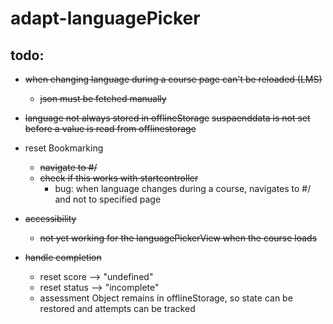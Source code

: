 # adapt-languagePicker  

## todo:
- ~~when changing language during a course page can't be reloaded (LMS)~~
  - ~~json must be fetched manually~~

- ~~language not always stored in offlineStorage~~
    ~~suspaenddata is not set before a value is read from offlinestorage~~

- reset Bookmarking
  - ~~navigate to #/~~
  - ~~check if this works with startcontroller~~
    - bug: when language changes during a course, navigates to #/ and not to specified page

- ~~accessibility~~
  - ~~not yet working for the languagePickerView when the course loads~~

- ~~handle completion~~
  - reset score --> "undefined"
  - reset status --> "incomplete"
  - assessment Object remains in offlineStorage, so state can be restored and attempts can be tracked
